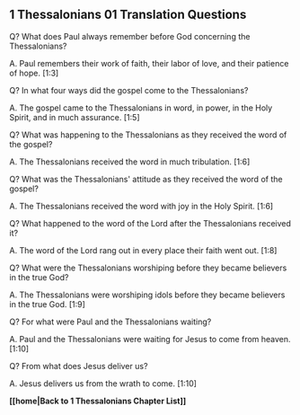 ## 1 Thessalonians 01 Translation Questions ##

Q? What does Paul always remember before God concerning the Thessalonians?

A. Paul remembers their work of faith, their labor of love, and their patience of hope. [1:3]

Q? In what four ways did the gospel come to the Thessalonians?

A. The gospel came to the Thessalonians in word, in power, in the Holy Spirit, and in much assurance. [1:5]

Q? What was happening to the Thessalonians as they received the word of the gospel?

A. The Thessalonians received the word in much tribulation. [1:6]

Q? What was the Thessalonians' attitude as they received the word of the gospel?

A. The Thessalonians received the word with joy in the Holy Spirit. [1:6]

Q? What happened to the word of the Lord after the Thessalonians received it?

A. The word of the Lord rang out in every place their faith went out. [1:8]

Q? What were the Thessalonians worshiping before they became believers in the true God?

A. The Thessalonians were worshiping idols before they became believers in the true God. [1:9]

Q? For what were Paul and the Thessalonians waiting?

A. Paul and the Thessalonians were waiting for Jesus to come from heaven. [1:10]

Q? From what does Jesus deliver us?

A. Jesus delivers us from the wrath to come. [1:10]

__[[home|Back to 1 Thessalonians Chapter List]]__

